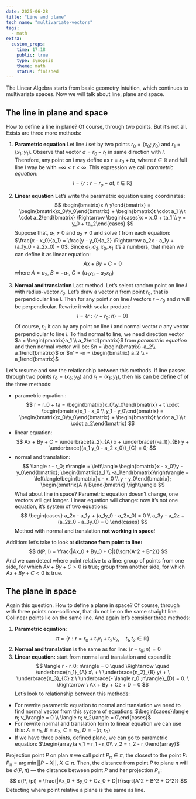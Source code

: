```yaml
---
date: 2025-06-28
title: "Line and plane"
tech_name: "multivariate-vectors"
tags:
  - math
extra:
  custom_props:
    time: 17:18
    public: true
    type: synopsis
    theme: math
    status: finished
---
```

The Linear Algebra starts from basic geometry intuition, which continues to multivariate spaces. Now we will talk about line, plane and space. 

## The line in plane and space
How to define a line in plane? Of course, through two points. But it’s not all. Exists are three more methods:

1. **Parametric equation** 
Let line $l$ set by two points $r_0 = (x_0; y_0)$ and $r_1 = (x_1;y_1)$. Observe that vector $a = r_0 - r_1$ in same direction with $l$. Therefore, any point on $l$ may define as $r = r_0 + ta$, where $t \in \mathbb{R}$ and full line $l$ way be with $-\infty < t < \infty$. This expression we call *parametric equation*:
$$
l = \{r: r = r_o + at, \ t \in \mathbb{R} \}
$$
2. **Linear equation**
Let’s write the parametric equation using coordinates:
$$
\begin{bmatrix}x \\ y\end{bmatrix} = \begin{bmatrix}x_0\\y_0\end{bmatrix} + \begin{bmatrix}t \cdot a_1 \\ t \cdot a_2\end{bmatrix} \Rightarrow \begin{cases}x = x_0 + ta_1 \\ y = y_0 + ta_2\end{cases}
$$
Suppose that, $a_1 \neq 0$ and $a_2 \neq 0$ and solve $t$ from each equation: $\frac{x - x_0}{a_1} = \frac{y - y_0}{a_2} \Rightarrow a_2x - a_1y + (a_1y_0 - a_2x_0) = 0$. Since $a_1, a_2, x_0, x_1$ it’s a numbers, that mean we can define it as linear equation: 
$$
Ax + By + C = 0
$$
where $A = a_2$, $B = -a_1$, $C = (a_1y_0 - a_2x_0)$ 

3. **Normal and translation**
Last method. Let’s select random point on line $l$ with radius-vector $r_0$. Let’s draw a vector $n$ from point $r_0$, that is perpendicular line $l$. Then for any point $r$ on line $l$ vectors $r - r_0$ and $n$ will be perpendicular. Rewrite it with scalar product:
$$
l = \{ r: \langle r - r_0;n\rangle = 0\}
$$
Of course, $r_0$ it can by any point on line $l$ and normal vector $n$ any vector perpendicular to line $l$. To find normal to line, we need direction vector $a = \begin{pmatrix}a_1 \\ a_2\end{pmatrix}$ from *parametric equation* and then normal vector will be: $n = \begin{bmatrix}-a_2\\ a_1\end{bmatrix}$ or $n’ = -n = \begin{bmatrix} a_2 \\ -a_1\end{bmatrix}$

Let’s resume and see the relationship between this methods. If line passes through two points $r_0 = (x_0; y_0)$ and $r_1 = (x_1; y_1)$, then his can be define of of the three methods:
- parametric equation :
$$
r = r_0 + ta = \begin{bmatrix}x_0\\y_0\end{bmatrix} + t \cdot \begin{bmatrix}x_1 - x_0 \\ y_1 - y_0\end{bmatrix} = \begin{bmatrix}x_0\\y_0\end{bmatrix} + \begin{bmatrix}t \cdot a_1 \\ t \cdot a_2\end{bmatrix}
$$
- linear equation:
$$
Ax + By + C = 
\underbrace{a_2}_{A} x + 
\underbrace{(-a_1)}_{B} y + 
\underbrace{(a_1 y_0 - a_2 x_0)}_{C} = 0;
$$
- normal and translation:
$$
\langle r - r_0; n\rangle = \left\langle \begin{bmatrix}x - x_0\\y - y_0\end{bmatrix}; \begin{bmatrix}a_1 \\ -a_1\end{bmatrix}\right\rangle = \left\langle\begin{bmatrix}x - x_0 \\ y - y_0\end{bmatrix}; \begin{bmatrix}A \\ B\end{bmatrix} \right\rangle
$$
What about line in space? Parametric equation doesn’t change, one vectors will get longer. Linear equation will change: now it’s not one equation, it’s system of two equations:
$$
\begin{cases}
a_2x - a_1y + (a_1y_0 - a_2x_0) = 0 \\
a_3y - a_2z + (a_2z_0 - a_3y_0) = 0
\end{cases}
$$
Method with normal and translation **not working in space**!

Addition: let’s take to look at **distance from point to line:** 
$$
d(P, l) = \frac{|Ax_0 + By_0 + C|}{\sqrt{A^2 + B^2}}
$$
And we can detect where point relative to a line: group of points from one side, for which $Ax +By + C > 0$ is true; group from another side, for which $Ax +By + C < 0$ is true.
## The plane in space
Again this question. How to define a plane in space? Of course, through with three points non-collinear, that do not lie on the same straight line. Collinear points lie on the same line. And again let’s consider three methods:
1. **Parametric equation**:
$$
\pi = \{r: r = r_0 + t_1v_1 + t_2v_2, \quad t_1, t_2 \in \mathbb{R}\}
$$
2. **Normal and translation** is the same as for line: $\langle r - r_0; n\rangle = 0$
3. **Linear equation:** start from normal and translation and expand it:
$$
\langle r - r_0; n\rangle = 0 \quad \Rightarrow \quad 
\underbrace{n_1}_{A} x\  + \ 
\underbrace{n_2}_{B} y\  + \
\underbrace{n_3}_{C} z \ 
\underbrace{- \langle r_0 ;n\rangle}_{D} = 0. \ \Rightarrow \ Ax + By + Cz + D = 0
$$
Let’s look to relationship between this methods:
- For rewrite parametric equation to normal and translation we need to find normal vector from this system of equations: $\begin{cases}\langle n; v_1\rangle = 0 \\ \langle n; v_2\rangle = 0\end{cases}$
- For rewrite normal and translation form to linear equation we can use this: $A = n_1$, $B = n_2$, $C = n_3$, $D = -\langle n ;r_0\rangle$ 
- If we have three points, defined plane, we can go to parametric equation: $\begin{array}a v_1 = r_1 - r_0\\ v_2 = r_2 - r_0\end{array}$

Projection point $P$ on plan $\pi$ we call point $P_\pi \in \pi$, the closest to the point $P$: $P_\pi = \arg{\min{||P - X||}}, \ X \in \pi$. Then, the distance from point $P$ to plane $\pi$ will be $d(P, \pi)$ — the distance between point $P$ and her projection $P_\pi$:
$$
d(P, \pi) = \frac{|Ax_0 + By_0 + Cz_0 + D|}{\sqrt{A^2 + B^2 + C^2}}
$$
Detecting where point relative a plane is the same as line. 
